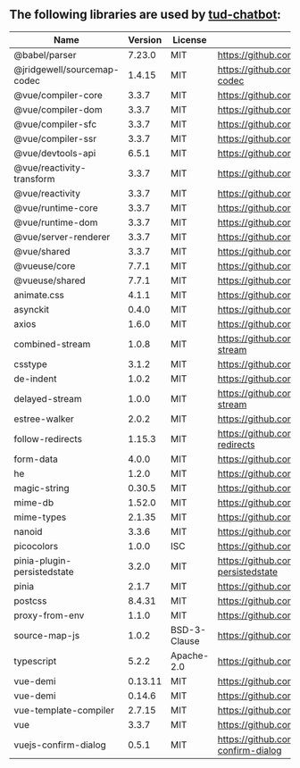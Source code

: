 ## The following libraries are used by [tud-chatbot](https://github.com/VerDatAs/tud-chatbot):

|    Name    |   Version  |   License  |     URL    |
| ---------- | ---------- | ---------- | ---------- |
| @babel/parser | 7.23.0 | MIT | https://github.com/babel/babel |
| @jridgewell/sourcemap-codec | 1.4.15 | MIT | https://github.com/jridgewell/sourcemap-codec |
| @vue/compiler-core | 3.3.7 | MIT | https://github.com/vuejs/core |
| @vue/compiler-dom | 3.3.7 | MIT | https://github.com/vuejs/core |
| @vue/compiler-sfc | 3.3.7 | MIT | https://github.com/vuejs/core |
| @vue/compiler-ssr | 3.3.7 | MIT | https://github.com/vuejs/core |
| @vue/devtools-api | 6.5.1 | MIT | https://github.com/vuejs/vue-devtools |
| @vue/reactivity-transform | 3.3.7 | MIT | https://github.com/vuejs/core |
| @vue/reactivity | 3.3.7 | MIT | https://github.com/vuejs/core |
| @vue/runtime-core | 3.3.7 | MIT | https://github.com/vuejs/core |
| @vue/runtime-dom | 3.3.7 | MIT | https://github.com/vuejs/core |
| @vue/server-renderer | 3.3.7 | MIT | https://github.com/vuejs/core |
| @vue/shared | 3.3.7 | MIT | https://github.com/vuejs/core |
| @vueuse/core | 7.7.1 | MIT | https://github.com/vueuse/vueuse |
| @vueuse/shared | 7.7.1 | MIT | https://github.com/vueuse/vueuse |
| animate.css | 4.1.1 | MIT | https://github.com/animate-css/animate.css |
| asynckit | 0.4.0 | MIT | https://github.com/alexindigo/asynckit |
| axios | 1.6.0 | MIT | https://github.com/axios/axios |
| combined-stream | 1.0.8 | MIT | https://github.com/felixge/node-combined-stream |
| csstype | 3.1.2 | MIT | https://github.com/frenic/csstype |
| de-indent | 1.0.2 | MIT | https://github.com/yyx990803/de-indent |
| delayed-stream | 1.0.0 | MIT | https://github.com/felixge/node-delayed-stream |
| estree-walker | 2.0.2 | MIT | https://github.com/Rich-Harris/estree-walker |
| follow-redirects | 1.15.3 | MIT | https://github.com/follow-redirects/follow-redirects |
| form-data | 4.0.0 | MIT | https://github.com/form-data/form-data |
| he | 1.2.0 | MIT | https://github.com/mathiasbynens/he |
| magic-string | 0.30.5 | MIT | https://github.com/rich-harris/magic-string |
| mime-db | 1.52.0 | MIT | https://github.com/jshttp/mime-db |
| mime-types | 2.1.35 | MIT | https://github.com/jshttp/mime-types |
| nanoid | 3.3.6 | MIT | https://github.com/ai/nanoid |
| picocolors | 1.0.0 | ISC | https://github.com/alexeyraspopov/picocolors |
| pinia-plugin-persistedstate | 3.2.0 | MIT | https://github.com/prazdevs/pinia-plugin-persistedstate |
| pinia | 2.1.7 | MIT | https://github.com/vuejs/pinia |
| postcss | 8.4.31 | MIT | https://github.com/postcss/postcss |
| proxy-from-env | 1.1.0 | MIT | https://github.com/Rob--W/proxy-from-env |
| source-map-js | 1.0.2 | BSD-3-Clause | https://github.com/7rulnik/source-map-js |
| typescript | 5.2.2 | Apache-2.0 | https://github.com/Microsoft/TypeScript |
| vue-demi | 0.13.11 | MIT | https://github.com/antfu/vue-demi |
| vue-demi | 0.14.6 | MIT | https://github.com/antfu/vue-demi |
| vue-template-compiler | 2.7.15 | MIT | https://github.com/vuejs/vue |
| vue | 3.3.7 | MIT | https://github.com/vuejs/core |
| vuejs-confirm-dialog | 0.5.1 | MIT | https://github.com/harmyderoman/vuejs-confirm-dialog |
